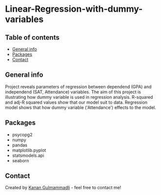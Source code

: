 # Linear-Regression-with-dummy-variables

## Table of contents
* [General info](#general-info)
* [Packages](#technologies)
* [Contact](#contact)

## General info
Project reveals parameters of regression between dependend (GPA) and independend (SAT, Attendance) variables. The aim of this project is illustrating how dummy variable is used in regression analysis. R-squared and adj-R squared values show that our model suit to data. Regression model shows that how dummy variable ('Attendance') effects to the model.

## Packages
* psycopg2
* numpy
* pandas
* matplotlib.pyplot
* statsmodels.api
* seaborn


## Contact
Created by [Kanan Gulmammadli](kenan.gulmemmedli@gmail.com) - feel free to contact me!
